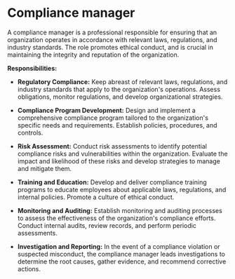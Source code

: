 # Compliance manager

A compliance manager is a professional responsible for ensuring that an organization operates in accordance with relevant laws, regulations, and industry standards. The role promotes ethical conduct, and is crucial in maintaining the integrity and reputation of the organization.

**Responsibilities:**

* **Regulatory Compliance:** Keep abreast of relevant laws, regulations, and industry standards that apply to the organization's operations. Assess obligations, monitor regulations, and develop organizational strategies.

* **Compliance Program Development:** Design and implement a comprehensive compliance program tailored to the organization's specific needs and requirements. Establish policies, procedures, and controls.

* **Risk Assessment:** Conduct risk assessments to identify potential compliance risks and vulnerabilities within the organization. Evaluate the impact and likelihood of these risks and develop strategies to manage and mitigate them.

* **Training and Education:** Develop and deliver compliance training programs to educate employees about applicable laws, regulations, and internal policies. Promote a culture of ethical conduct.

* **Monitoring and Auditing:** Establish monitoring and auditing processes to assess the effectiveness of the organization's compliance efforts. Conduct internal audits, review records, and perform periodic assessments.

* **Investigation and Reporting:** In the event of a compliance violation or suspected misconduct, the compliance manager leads investigations to determine the root causes, gather evidence, and recommend corrective actions.
